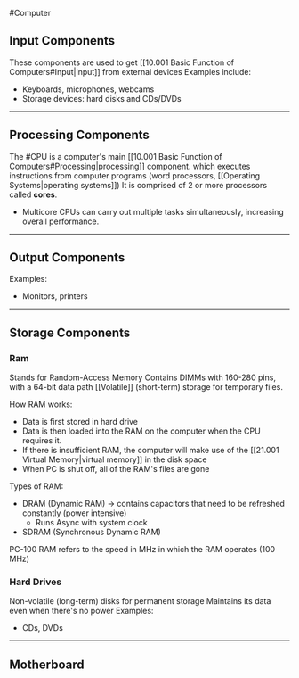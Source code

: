 #Computer
## Input Components
These components are used to get [[10.001 Basic Function of Computers#Input|input]] from external devices
Examples include:
- Keyboards, microphones, webcams
- Storage devices: hard disks and CDs/DVDs
---
## Processing Components
The #CPU is a computer's main [[10.001 Basic Function of Computers#Processing|processing]] component. which executes instructions from computer programs (word processors, [[Operating Systems|operating systems]])
It is comprised of 2 or more processors called **cores**.
- Multicore CPUs can carry out multiple tasks simultaneously, increasing overall performance.
---
## Output Components
Examples:
- Monitors, printers

---
## Storage Components
### Ram
Stands for Random-Access Memory
Contains DIMMs with 160-280 pins, with a 64-bit data path
[[Volatile]] (short-term) storage for temporary files.

How RAM works:
- Data is first stored in hard drive
- Data is then loaded into the RAM on the computer when the CPU requires it.
- If there is insufficient RAM, the computer will make use of the [[21.001 Virtual Memory|virtual memory]] in the disk space
- When PC is shut off, all of the RAM's files are gone

Types of RAM:
- DRAM (Dynamic RAM) -> contains capacitors that need to be refreshed constantly (power intensive)
	- Runs Async with system clock
- SDRAM (Synchronous Dynamic RAM)

PC-100 RAM refers to the speed in MHz in which the RAM operates (100 MHz)
### Hard Drives
Non-volatile (long-term) disks for permanent storage
Maintains its data even when there's no power
Examples:
- CDs, DVDs
---
## Motherboard


